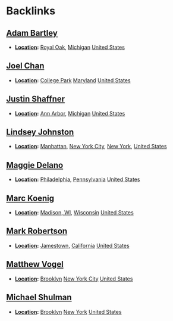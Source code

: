 
# Backlinks
## [Adam Bartley](<Adam Bartley.md>)
- **[Location](<Location.md>):** [Royal Oak](<Royal Oak.md>), [Michigan](<Michigan.md>) [United States](<United States.md>)

## [Joel Chan](<Joel Chan.md>)
- **[Location](<Location.md>):** [College Park](<College Park.md>) [Maryland](<Maryland.md>) [United States](<United States.md>)

## [Justin Shaffner](<Justin Shaffner.md>)
- **[Location](<Location.md>):** [Ann Arbor](<Ann Arbor.md>), [Michigan](<Michigan.md>) [United States](<United States.md>)

## [Lindsey Johnston](<Lindsey Johnston.md>)
- **[Location](<Location.md>):** [Manhattan](<Manhattan.md>), [New York City](<New York City.md>), [New York](<New York.md>), [United States](<United States.md>)

## [Maggie Delano](<Maggie Delano.md>)
- **[Location](<Location.md>):** [Philadelphia](<Philadelphia.md>), [Pennsylvania](<Pennsylvania.md>) [United States](<United States.md>)

## [Marc Koenig](<Marc Koenig.md>)
- **[Location](<Location.md>):** [Madison, WI](<Madison, WI.md>), [Wisconsin](<Wisconsin.md>) [United States](<United States.md>)

## [Mark Robertson](<Mark Robertson.md>)
- **[Location](<Location.md>):** [Jamestown](<Jamestown.md>), [California](<California.md>) [United States](<United States.md>)

## [Matthew Vogel](<Matthew Vogel.md>)
- **[Location](<Location.md>):** [Brooklyn](<Brooklyn.md>) [New York City](<New York City.md>) [United States](<United States.md>)

## [Michael Shulman](<Michael Shulman.md>)
- **[Location](<Location.md>):** [Brooklyn](<Brooklyn.md>) [New York](<New York.md>) [United States](<United States.md>)

